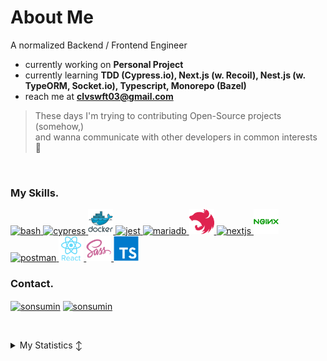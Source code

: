 # About Me

A normalized Backend / Frontend Engineer

- currently working on **Personal Project**
- currently learning **TDD (Cypress.io), Next.js (w. Recoil), Nest.js (w. TypeORM, Socket.io), Typescript, Monorepo (Bazel)**
- reach me at **clvswft03@gmail.com**

> These days I'm trying to contributing Open-Source projects (somehow,)\
> and wanna communicate with other developers in common interests 💬

&nbsp;

<h3 align="left">My Skills.</h3>
<p align="left"> <a href="https://www.gnu.org/software/bash/" target="_blank" rel="noreferrer"> <img src="https://www.vectorlogo.zone/logos/gnu_bash/gnu_bash-icon.svg" alt="bash" width="40" height="40"/> </a> <a href="https://www.cypress.io" target="_blank" rel="noreferrer"> <img src="https://raw.githubusercontent.com/simple-icons/simple-icons/6e46ec1fc23b60c8fd0d2f2ff46db82e16dbd75f/icons/cypress.svg" alt="cypress" width="40" height="40"/> </a> <a href="https://www.docker.com/" target="_blank" rel="noreferrer"> <img src="https://raw.githubusercontent.com/devicons/devicon/master/icons/docker/docker-original-wordmark.svg" alt="docker" width="40" height="40"/> </a> <a href="https://jestjs.io" target="_blank" rel="noreferrer"> <img src="https://www.vectorlogo.zone/logos/jestjsio/jestjsio-icon.svg" alt="jest" width="40" height="40"/> </a> <a href="https://mariadb.org/" target="_blank" rel="noreferrer"> <img src="https://www.vectorlogo.zone/logos/mariadb/mariadb-icon.svg" alt="mariadb" width="40" height="40"/> </a> <a href="https://nestjs.com/" target="_blank" rel="noreferrer"> <img src="https://raw.githubusercontent.com/devicons/devicon/master/icons/nestjs/nestjs-plain.svg" alt="nestjs" width="40" height="40"/> </a> <a href="https://nextjs.org/" target="_blank" rel="noreferrer"> <img src="https://cdn.worldvectorlogo.com/logos/nextjs-2.svg" alt="nextjs" width="40" height="40"/> </a> <a href="https://www.nginx.com" target="_blank" rel="noreferrer"> <img src="https://raw.githubusercontent.com/devicons/devicon/master/icons/nginx/nginx-original.svg" alt="nginx" width="40" height="40"/> </a> <a href="https://postman.com" target="_blank" rel="noreferrer"> <img src="https://www.vectorlogo.zone/logos/getpostman/getpostman-icon.svg" alt="postman" width="40" height="40"/> </a> <a href="https://reactjs.org/" target="_blank" rel="noreferrer"> <img src="https://raw.githubusercontent.com/devicons/devicon/master/icons/react/react-original-wordmark.svg" alt="react" width="40" height="40"/> </a> <a href="https://sass-lang.com" target="_blank" rel="noreferrer"> <img src="https://raw.githubusercontent.com/devicons/devicon/master/icons/sass/sass-original.svg" alt="sass" width="40" height="40"/> </a> <a href="https://www.typescriptlang.org/" target="_blank" rel="noreferrer"> <img src="https://raw.githubusercontent.com/devicons/devicon/master/icons/typescript/typescript-original.svg" alt="typescript" width="40" height="40"/> </a> </p>

<h3 align="left">Contact.</h3>
<p align="left"> <a href="https://linkedin.com/in/sonsumin" target="blank"><img align="center" src="https://raw.githubusercontent.com/rahuldkjain/github-profile-readme-generator/master/src/images/icons/Social/github.svg" alt="sonsumin" height="30" width="40" /></a> <a href="https://linkedin.com/in/sonsumin" target="blank"><img align="center" src="https://raw.githubusercontent.com/rahuldkjain/github-profile-readme-generator/master/src/images/icons/Social/linked-in-alt.svg" alt="sonsumin" height="30" width="40" /></a>
</p>

&nbsp;

<details>
 <summary>My Statistics ↕️</summary>

<!--START_SECTION:waka-->
![Code Time](http://img.shields.io/badge/Code%20Time-1%2C855%20hrs%205%20mins-blue)

![Profile Views](http://img.shields.io/badge/Profile%20Views-0-blue)

**🐱 My GitHub Data** 

> 📦 12.9 MB Used in GitHub's Storage 
 > 
> 🏆 362 Contributions in the Year 2024
 > 
> 💼 Opted to Hire
 > 
> 📜 548 Public Repositories 
 > 
> 🔑 154 Private Repositories 
 > 
**I'm a Night 🦉** 

```text
🌞 Morning                3430 commits        ██░░░░░░░░░░░░░░░░░░░░░░░   07.42 % 
🌆 Daytime                16379 commits       █████████░░░░░░░░░░░░░░░░   35.41 % 
🌃 Evening                17197 commits       █████████░░░░░░░░░░░░░░░░   37.18 % 
🌙 Night                  9247 commits        █████░░░░░░░░░░░░░░░░░░░░   19.99 % 
```
📅 **I'm Most Productive on Monday** 

```text
Monday                   8468 commits        █████░░░░░░░░░░░░░░░░░░░░   18.31 % 
Tuesday                  7911 commits        ████░░░░░░░░░░░░░░░░░░░░░   17.10 % 
Wednesday                6920 commits        ████░░░░░░░░░░░░░░░░░░░░░   14.96 % 
Thursday                 7014 commits        ████░░░░░░░░░░░░░░░░░░░░░   15.16 % 
Friday                   7036 commits        ████░░░░░░░░░░░░░░░░░░░░░   15.21 % 
Saturday                 4136 commits        ██░░░░░░░░░░░░░░░░░░░░░░░   08.94 % 
Sunday                   4768 commits        ███░░░░░░░░░░░░░░░░░░░░░░   10.31 % 
```


📊 **This Week I Spent My Time On** 

```text
🕑︎ Time Zone: Asia/Seoul

💬 Programming Languages: 
PowerShell               7 hrs 27 mins       ████████░░░░░░░░░░░░░░░░░   32.17 % 
JSON                     4 hrs 20 mins       █████░░░░░░░░░░░░░░░░░░░░   18.74 % 
Nix                      2 hrs 47 mins       ███░░░░░░░░░░░░░░░░░░░░░░   12.04 % 
TOML                     2 hrs 14 mins       ██░░░░░░░░░░░░░░░░░░░░░░░   09.69 % 
AutoHotkey               1 hr 48 mins        ██░░░░░░░░░░░░░░░░░░░░░░░   07.81 % 

🔥 Editors: 
VS Code                  16 hrs 24 mins      ██████████████████░░░░░░░   70.82 % 
Neovim                   6 hrs 17 mins       ███████░░░░░░░░░░░░░░░░░░   27.16 % 
Unknown Editor           28 mins             █░░░░░░░░░░░░░░░░░░░░░░░░   02.03 % 

💻 Operating System: 
Windows                  19 hrs 53 mins      █████████████████████░░░░   85.82 % 
Mac                      3 hrs 17 mins       ████░░░░░░░░░░░░░░░░░░░░░   14.18 % 
```

**I Mostly Code in TypeScript** 

```text
Python                   27 repos            █████░░░░░░░░░░░░░░░░░░░░   19.15 % 
Shell                    13 repos            ██░░░░░░░░░░░░░░░░░░░░░░░   09.22 % 
Nix                      6 repos             █░░░░░░░░░░░░░░░░░░░░░░░░   04.26 % 
Lua                      2 repos             ░░░░░░░░░░░░░░░░░░░░░░░░░   01.42 % 
AutoHotkey               1 repo              ░░░░░░░░░░░░░░░░░░░░░░░░░   00.71 % 
```



**Timeline**

![Lines of Code chart](https://raw.githubusercontent.com/testfailed/testfailed/main/assets/bar_graph.png)


 Last Updated on 18/06/2024 08:16:23 UTC
<!--END_SECTION:waka-->
</details>
